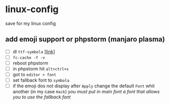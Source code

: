 # linux-config
save for my linux config

## add emoji support or phpstorm (manjaro plasma)
 - [ ] dl `ttf-symbola` [[link]](http://aur.archlinux.org/packages/ttf-symbola)
 - [ ] `fc-cache -f -v`
 - [ ] reboot phpstorm
 - [ ] in phpstorm hit `alt+ctrl+s`
 - [ ] got to `editor > font`
 - [ ] set fallback font to `symbola`
 - [ ] if the emoji dos not display after `Apply` change the default `Font` whit another (in my case `Hack`) *you must put in main font a font that allows you to use the fallback font*
